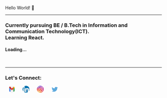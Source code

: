 <link rel="stylesheet"  type="text/css" href="styles.css">
Hello World! 👋

<br>
<hr/>

<h3 align="centre">Currently pursuing BE / B.Tech in Information and Communication Technology(ICT).<br>Learning React.</h3>
<h4>Loading...</h4>
<br>
<hr/>

### Let's Connect:

<a href="mailto:natansh175@gmail.com"><img src="G-mail.png" width="22px" alt="G-Mail Icon" style="border-radius:50%" hspace="10"></a>
<a href="https://www.linkedin.com/in/natansh-shah-281524204/"><img src="LinkedIn.png" width="22px" alt="LinkedIn Icon" hspace="10"></a>
<a href="https://www.instagram.com/natansh_1753/"><img src="Instagram.png" width="22px" alt="Instagram Icon" hspace="10"></a>
<a href="https://twitter.com/NatanshShah"><img src="Twitter.png" width="23px" height="22px" alt="Twitter Icon" hspace="10"></a>

<br />
